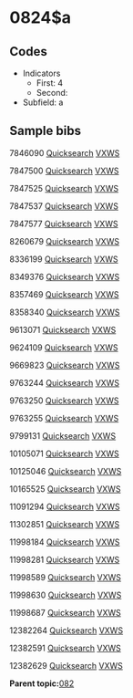 # 0824$a

## Codes

-   Indicators
    -   First: 4
    -   Second:
-   Subfield: a

## Sample bibs

7846090 [Quicksearch](https://search.library.yale.edu/catalog/7846090) [VXWS](http://prodorbis.library.yale.edu:7014/vxws/GetHoldingsService?bibId=7846090)

7847500 [Quicksearch](https://search.library.yale.edu/catalog/7847500) [VXWS](http://prodorbis.library.yale.edu:7014/vxws/GetHoldingsService?bibId=7847500)

7847525 [Quicksearch](https://search.library.yale.edu/catalog/7847525) [VXWS](http://prodorbis.library.yale.edu:7014/vxws/GetHoldingsService?bibId=7847525)

7847537 [Quicksearch](https://search.library.yale.edu/catalog/7847537) [VXWS](http://prodorbis.library.yale.edu:7014/vxws/GetHoldingsService?bibId=7847537)

7847577 [Quicksearch](https://search.library.yale.edu/catalog/7847577) [VXWS](http://prodorbis.library.yale.edu:7014/vxws/GetHoldingsService?bibId=7847577)

8260679 [Quicksearch](https://search.library.yale.edu/catalog/8260679) [VXWS](http://prodorbis.library.yale.edu:7014/vxws/GetHoldingsService?bibId=8260679)

8336199 [Quicksearch](https://search.library.yale.edu/catalog/8336199) [VXWS](http://prodorbis.library.yale.edu:7014/vxws/GetHoldingsService?bibId=8336199)

8349376 [Quicksearch](https://search.library.yale.edu/catalog/8349376) [VXWS](http://prodorbis.library.yale.edu:7014/vxws/GetHoldingsService?bibId=8349376)

8357469 [Quicksearch](https://search.library.yale.edu/catalog/8357469) [VXWS](http://prodorbis.library.yale.edu:7014/vxws/GetHoldingsService?bibId=8357469)

8358340 [Quicksearch](https://search.library.yale.edu/catalog/8358340) [VXWS](http://prodorbis.library.yale.edu:7014/vxws/GetHoldingsService?bibId=8358340)

9613071 [Quicksearch](https://search.library.yale.edu/catalog/9613071) [VXWS](http://prodorbis.library.yale.edu:7014/vxws/GetHoldingsService?bibId=9613071)

9624109 [Quicksearch](https://search.library.yale.edu/catalog/9624109) [VXWS](http://prodorbis.library.yale.edu:7014/vxws/GetHoldingsService?bibId=9624109)

9669823 [Quicksearch](https://search.library.yale.edu/catalog/9669823) [VXWS](http://prodorbis.library.yale.edu:7014/vxws/GetHoldingsService?bibId=9669823)

9763244 [Quicksearch](https://search.library.yale.edu/catalog/9763244) [VXWS](http://prodorbis.library.yale.edu:7014/vxws/GetHoldingsService?bibId=9763244)

9763250 [Quicksearch](https://search.library.yale.edu/catalog/9763250) [VXWS](http://prodorbis.library.yale.edu:7014/vxws/GetHoldingsService?bibId=9763250)

9763255 [Quicksearch](https://search.library.yale.edu/catalog/9763255) [VXWS](http://prodorbis.library.yale.edu:7014/vxws/GetHoldingsService?bibId=9763255)

9799131 [Quicksearch](https://search.library.yale.edu/catalog/9799131) [VXWS](http://prodorbis.library.yale.edu:7014/vxws/GetHoldingsService?bibId=9799131)

10105071 [Quicksearch](https://search.library.yale.edu/catalog/10105071) [VXWS](http://prodorbis.library.yale.edu:7014/vxws/GetHoldingsService?bibId=10105071)

10125046 [Quicksearch](https://search.library.yale.edu/catalog/10125046) [VXWS](http://prodorbis.library.yale.edu:7014/vxws/GetHoldingsService?bibId=10125046)

10165525 [Quicksearch](https://search.library.yale.edu/catalog/10165525) [VXWS](http://prodorbis.library.yale.edu:7014/vxws/GetHoldingsService?bibId=10165525)

11091294 [Quicksearch](https://search.library.yale.edu/catalog/11091294) [VXWS](http://prodorbis.library.yale.edu:7014/vxws/GetHoldingsService?bibId=11091294)

11302851 [Quicksearch](https://search.library.yale.edu/catalog/11302851) [VXWS](http://prodorbis.library.yale.edu:7014/vxws/GetHoldingsService?bibId=11302851)

11998184 [Quicksearch](https://search.library.yale.edu/catalog/11998184) [VXWS](http://prodorbis.library.yale.edu:7014/vxws/GetHoldingsService?bibId=11998184)

11998281 [Quicksearch](https://search.library.yale.edu/catalog/11998281) [VXWS](http://prodorbis.library.yale.edu:7014/vxws/GetHoldingsService?bibId=11998281)

11998589 [Quicksearch](https://search.library.yale.edu/catalog/11998589) [VXWS](http://prodorbis.library.yale.edu:7014/vxws/GetHoldingsService?bibId=11998589)

11998630 [Quicksearch](https://search.library.yale.edu/catalog/11998630) [VXWS](http://prodorbis.library.yale.edu:7014/vxws/GetHoldingsService?bibId=11998630)

11998687 [Quicksearch](https://search.library.yale.edu/catalog/11998687) [VXWS](http://prodorbis.library.yale.edu:7014/vxws/GetHoldingsService?bibId=11998687)

12382264 [Quicksearch](https://search.library.yale.edu/catalog/12382264) [VXWS](http://prodorbis.library.yale.edu:7014/vxws/GetHoldingsService?bibId=12382264)

12382591 [Quicksearch](https://search.library.yale.edu/catalog/12382591) [VXWS](http://prodorbis.library.yale.edu:7014/vxws/GetHoldingsService?bibId=12382591)

12382629 [Quicksearch](https://search.library.yale.edu/catalog/12382629) [VXWS](http://prodorbis.library.yale.edu:7014/vxws/GetHoldingsService?bibId=12382629)

**Parent topic:**[082](../../tags/082/082.md)

